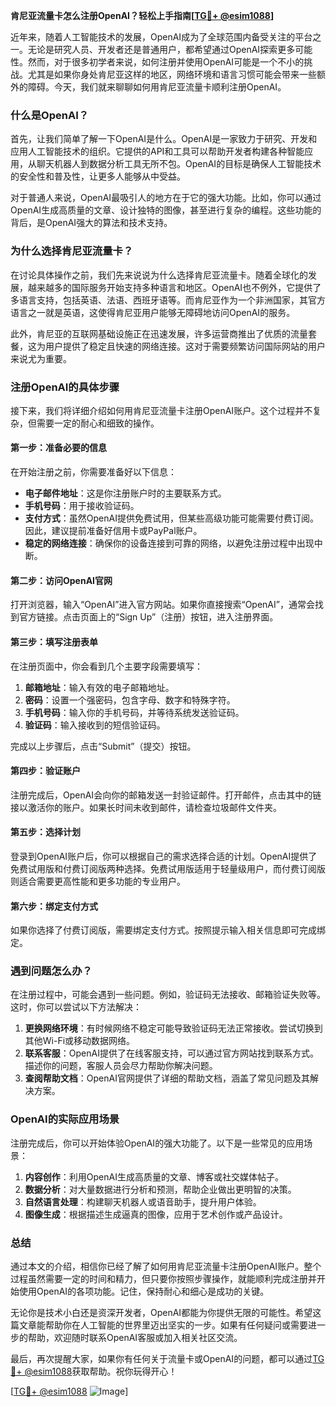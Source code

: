 **肯尼亚流量卡怎么注册OpenAI？轻松上手指南[[TG💪+ @esim1088](https://t.me/s/esim1088)]**

近年来，随着人工智能技术的发展，OpenAI成为了全球范围内备受关注的平台之一。无论是研究人员、开发者还是普通用户，都希望通过OpenAI探索更多可能性。然而，对于很多初学者来说，如何注册并使用OpenAI可能是一个不小的挑战。尤其是如果你身处肯尼亚这样的地区，网络环境和语言习惯可能会带来一些额外的障碍。今天，我们就来聊聊如何用肯尼亚流量卡顺利注册OpenAI。

### 什么是OpenAI？

首先，让我们简单了解一下OpenAI是什么。OpenAI是一家致力于研究、开发和应用人工智能技术的组织。它提供的API和工具可以帮助开发者构建各种智能应用，从聊天机器人到数据分析工具无所不包。OpenAI的目标是确保人工智能技术的安全性和普及性，让更多人能够从中受益。

对于普通人来说，OpenAI最吸引人的地方在于它的强大功能。比如，你可以通过OpenAI生成高质量的文章、设计独特的图像，甚至进行复杂的编程。这些功能的背后，是OpenAI强大的算法和技术支持。

### 为什么选择肯尼亚流量卡？

在讨论具体操作之前，我们先来说说为什么选择肯尼亚流量卡。随着全球化的发展，越来越多的国际服务开始支持多种语言和地区。OpenAI也不例外，它提供了多语言支持，包括英语、法语、西班牙语等。而肯尼亚作为一个非洲国家，其官方语言之一就是英语，这使得肯尼亚用户能够无障碍地访问OpenAI的服务。

此外，肯尼亚的互联网基础设施正在迅速发展，许多运营商推出了优质的流量套餐，这为用户提供了稳定且快速的网络连接。这对于需要频繁访问国际网站的用户来说尤为重要。

### 注册OpenAI的具体步骤

接下来，我们将详细介绍如何用肯尼亚流量卡注册OpenAI账户。这个过程并不复杂，但需要一定的耐心和细致的操作。

#### 第一步：准备必要的信息

在开始注册之前，你需要准备好以下信息：

- **电子邮件地址**：这是你注册账户时的主要联系方式。
- **手机号码**：用于接收验证码。
- **支付方式**：虽然OpenAI提供免费试用，但某些高级功能可能需要付费订阅。因此，建议提前准备好信用卡或PayPal账户。
- **稳定的网络连接**：确保你的设备连接到可靠的网络，以避免注册过程中出现中断。

#### 第二步：访问OpenAI官网

打开浏览器，输入“OpenAI”进入官方网站。如果你直接搜索“OpenAI”，通常会找到官方链接。点击页面上的“Sign Up”（注册）按钮，进入注册界面。

#### 第三步：填写注册表单

在注册页面中，你会看到几个主要字段需要填写：

1. **邮箱地址**：输入有效的电子邮箱地址。
2. **密码**：设置一个强密码，包含字母、数字和特殊字符。
3. **手机号码**：输入你的手机号码，并等待系统发送验证码。
4. **验证码**：输入接收到的短信验证码。

完成以上步骤后，点击“Submit”（提交）按钮。

#### 第四步：验证账户

注册完成后，OpenAI会向你的邮箱发送一封验证邮件。打开邮件，点击其中的链接以激活你的账户。如果长时间未收到邮件，请检查垃圾邮件文件夹。

#### 第五步：选择计划

登录到OpenAI账户后，你可以根据自己的需求选择合适的计划。OpenAI提供了免费试用版和付费订阅版两种选择。免费试用版适用于轻量级用户，而付费订阅版则适合需要更高性能和更多功能的专业用户。

#### 第六步：绑定支付方式

如果你选择了付费订阅版，需要绑定支付方式。按照提示输入相关信息即可完成绑定。

### 遇到问题怎么办？

在注册过程中，可能会遇到一些问题。例如，验证码无法接收、邮箱验证失败等。这时，你可以尝试以下方法解决：

1. **更换网络环境**：有时候网络不稳定可能导致验证码无法正常接收。尝试切换到其他Wi-Fi或移动数据网络。
2. **联系客服**：OpenAI提供了在线客服支持，可以通过官方网站找到联系方式。描述你的问题，客服人员会尽力帮助你解决问题。
3. **查阅帮助文档**：OpenAI官网提供了详细的帮助文档，涵盖了常见问题及其解决方案。

### OpenAI的实际应用场景

注册完成后，你可以开始体验OpenAI的强大功能了。以下是一些常见的应用场景：

1. **内容创作**：利用OpenAI生成高质量的文章、博客或社交媒体帖子。
2. **数据分析**：对大量数据进行分析和预测，帮助企业做出更明智的决策。
3. **自然语言处理**：构建聊天机器人或语音助手，提升用户体验。
4. **图像生成**：根据描述生成逼真的图像，应用于艺术创作或产品设计。

### 总结

通过本文的介绍，相信你已经了解了如何用肯尼亚流量卡注册OpenAI账户。整个过程虽然需要一定的时间和精力，但只要你按照步骤操作，就能顺利完成注册并开始使用OpenAI的各项功能。记住，保持耐心和细心是成功的关键。

无论你是技术小白还是资深开发者，OpenAI都能为你提供无限的可能性。希望这篇文章能帮助你在人工智能的世界里迈出坚实的一步。如果有任何疑问或需要进一步的帮助，欢迎随时联系OpenAI客服或加入相关社区交流。

最后，再次提醒大家，如果你有任何关于流量卡或OpenAI的问题，都可以通过[TG💪+ @esim1088](https://t.me/s/esim1088)获取帮助。祝你玩得开心！

[[TG💪+ @esim1088](https://t.me/s/esim1088) ![Image](https://i.postimg.cc/4NQfJmqS/Snipaste-2025-05-13-00-14-12.png)]